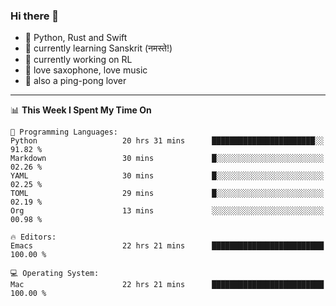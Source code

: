 ### Hi there 👋

- 📙 Python, Rust and Swift
- 🌱 currently learning Sanskrit (नमस्ते!)
- 🔭 currently working on RL
- 🎷 love saxophone, love music
- 🏓 also a ping-pong lover

<!--
**ZiqinGong/ZiqinGong** is a ✨ _special_ ✨ repository because its `README.md` (this file) appears on your GitHub profile.

Here are some ideas to get you started:

- 🔭 I’m currently working on ...
- 🌱 I’m currently learning ...
- 👯 I’m looking to collaborate on ...
- 🤔 I’m looking for help with ...
- 💬 Ask me about ...
- 📫 gongzq0301@sjtu.edu.cn
- 😄 Pronouns: ...
- ⚡ Fun fact: ...
-->

---

<!--START_SECTION:waka-->
📊 **This Week I Spent My Time On** 

```text
💬 Programming Languages: 
Python                   20 hrs 31 mins      ███████████████████████░░   91.82 % 
Markdown                 30 mins             █░░░░░░░░░░░░░░░░░░░░░░░░   02.26 % 
YAML                     30 mins             █░░░░░░░░░░░░░░░░░░░░░░░░   02.25 % 
TOML                     29 mins             █░░░░░░░░░░░░░░░░░░░░░░░░   02.19 % 
Org                      13 mins             ░░░░░░░░░░░░░░░░░░░░░░░░░   00.98 % 

🔥 Editors: 
Emacs                    22 hrs 21 mins      █████████████████████████   100.00 % 

💻 Operating System: 
Mac                      22 hrs 21 mins      █████████████████████████   100.00 % 
```


<!--END_SECTION:waka-->
